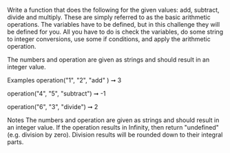 Write a function that does the following for the given values: add, subtract, divide and multiply. These are simply referred to as the basic arithmetic operations. The variables have to be defined, but in this challenge they will be defined for you. All you have to do is check the variables, do some string to integer conversions, use some if conditions, and apply the arithmetic operation.

The numbers and operation are given as strings and should result in an integer value.

Examples
operation("1",  "2",  "add" ) ➞ 3

operation("4",  "5",  "subtract") ➞ -1

operation("6",  "3",  "divide") ➞ 2

Notes
The numbers and operation are given as strings and should result in an integer value.
If the operation results in Infinity, then return "undefined" (e.g. division by zero).
Division results will be rounded down to their integral parts.